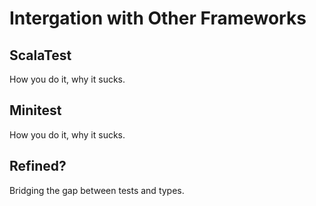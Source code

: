# Intergation with Other Frameworks

## ScalaTest

How you do it, why it sucks.


## Minitest
How you do it, why it sucks.


## Refined?

Bridging the gap between tests and types.
